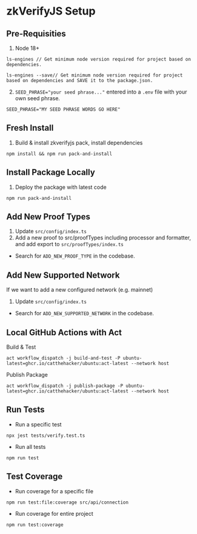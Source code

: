 # zkVerifyJS Setup

## Pre-Requisities

1. Node 18+

```shell
ls-engines // Get minimum node version required for project based on dependencies.
```

```shell
ls-engines --save// Get minimum node version required for project based on dependencies and SAVE it to the package.json.
```

2. `SEED_PHRASE="your seed phrase..."` entered into a `.env` file with your own seed phrase.

```dotenv
SEED_PHRASE="MY SEED PHRASE WORDS GO HERE"
```

## Fresh Install

1. Build & install zkverifyjs pack, install dependencies

```shell
npm install && npm run pack-and-install
```

## Install Package Locally

1. Deploy the package with latest code

```shell
npm run pack-and-install
```

## Add New Proof Types

1. Update `src/config/index.ts`
2. Add a new proof to src/proofTypes including processor and formatter, and add export to `src/proofTypes/index.ts`

- Search for `ADD_NEW_PROOF_TYPE` in the codebase.

## Add New Supported Network

If we want to add a new configured network (e.g. mainnet)

1. Update `src/config/index.ts`

- Search for `ADD_NEW_SUPPORTED_NETWORK` in the codebase.

## Local GitHub Actions with Act

Build & Test

```shell
act workflow_dispatch -j build-and-test -P ubuntu-latest=ghcr.io/catthehacker/ubuntu:act-latest --network host
```

Publish Package

```shell
act workflow_dispatch -j publish-package -P ubuntu-latest=ghcr.io/catthehacker/ubuntu:act-latest --network host
```

## Run Tests

- Run a specific test
```shell
npx jest tests/verify.test.ts  
```

- Run all tests
```shell
npm run test
```

## Test Coverage

- Run coverage for a specific file
```shell
npm run test:file:coverage src/api/connection  
```

- Run coverage for entire project
```shell
npm run test:coverage
```